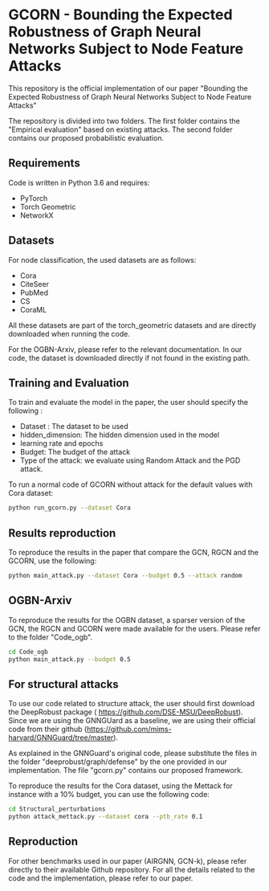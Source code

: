 # GCORN - Bounding the Expected Robustness of Graph Neural Networks Subject to Node Feature Attacks

This repository is the official implementation of our paper "Bounding the Expected Robustness of Graph Neural Networks Subject to Node Feature Attacks"

The repository is divided into two folders. The first folder contains the "Empirical evaluation" based on existing attacks. The second folder contains our proposed probabilistic evaluation.

## Requirements

Code is written in Python 3.6 and requires:

- PyTorch
- Torch Geometric
- NetworkX


## Datasets
For node classification, the used datasets are as follows:
- Cora
- CiteSeer
- PubMed
- CS
- CoraML

All these datasets are part of the torch_geometric datasets and are directly downloaded when running the code.

For the OGBN-Arxiv, please refer to the relevant documentation. In our code, the dataset is downloaded directly if not found in the existing path.

## Training and Evaluation

To train and evaluate the model in the paper, the user should specify the following :

- Dataset : The dataset to be used
- hidden_dimension: The hidden dimension used in the model
- learning rate and epochs
- Budget: The budget of the attack
- Type of the attack: we evaluate using Random Attack and the PGD attack.

To run a normal code of GCORN without attack for the default values with Cora dataset:

```bash
python run_gcorn.py --dataset Cora
```

## Results reproduction
To reproduce the results in the paper that compare the GCN, RGCN and the GCORN, use the following:

```bash
python main_attack.py --dataset Cora --budget 0.5 --attack random
```


## OGBN-Arxiv

To reproduce the results for the OGBN dataset, a sparser version of the GCN, the RGCN and GCORN were made available for the users. Please refer to the folder "Code_ogb".
```bash
cd Code_ogb
python main_attack.py --budget 0.5
```
## For structural attacks

To use our code related to structure attack, the user should first download the DeepRobust package ( https://github.com/DSE-MSU/DeepRobust). Since we are using the GNNGUard as a baseline, we are using their official code from their github (https://github.com/mims-harvard/GNNGuard/tree/master).

As explained in the GNNGuard's original code, please substitute the files in the folder "deeprobust/graph/defense" by the one provided in our implementation. The file "gcorn.py" contains our proposed framework.

To reproduce the results for the Cora dataset, using the Mettack for instance with a 10% budget, you can use the following code:

```bash
cd Structural_perturbations
python attack_mettack.py --dataset cora --ptb_rate 0.1
```


## Reproduction
For other benchmarks used in our paper (AIRGNN, GCN-k), please refer directly to their available Github repository.
For all the details related to the code and the implementation, please refer to our paper.
